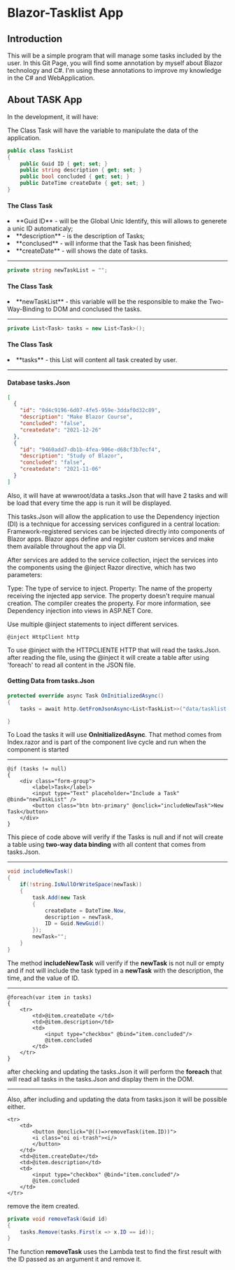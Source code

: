 # Blazor-Tasklist App

## Introduction

This will be a simple program that will manage some tasks included by the user.
In this Git Page, you will find some annotation by myself about Blazor technology and C#.
I'm using these annotations to improve my knowledge in the C# and WebApplication.

## About TASK App

In the development, it will have:

The Class Task will have the variable to manipulate the data of the application.
```csharp
public class TaskList
{
    public Guid ID { get; set; }
    public string description { get; set; }
    public bool concluded { get; set; }
    public DateTime createDate { get; set; }
}
```
#### The Class Task
<li> **Guid ID** - will be the Global Unic Identify, this will allows to generete a unic ID automaticaly;</li>
<li> **description** - is the description of Tasks;</li>
<li> **conclused** - will informe that the Task has been finished;</li>
<li> **createDate** - will shows the date of tasks.</li>

------------
```csharp
private string newTaskList = "";
```
#### The Class Task
<li> **newTaskList** - this variable will be the responsible to make the Two-Way-Binding to DOM and conclused the tasks.</li>

------------

```csharp
private List<Task> tasks = new List<Task>();
```
#### The Class Task
<li> **tasks** - this List will content all task created by user.</li>

------------
#### Database tasks.Json

```json
[
  {
    "id": "0d4c9196-6d07-4fe5-959e-3ddaf0d32c89",
    "description": "Make Blazor Course",
    "concluded": "false",
    "createdate": "2021-12-26"
  },
  {
    "id": "9460add7-db1b-4fea-906e-d68cf3b7ecf4",
    "description": "Study of Blazor",
    "concluded": "false",
    "createdate": "2021-11-06"
  }
]
```

Also, it will have at wwwroot/data a tasks.Json that will have 2 tasks and will be load that every time the app is run it will be displayed.

This tasks.Json will allow the application to use the Dependency injection (DI) is a technique for accessing services configured in a central location: Framework-registered services can be injected directly into components of Blazor apps. Blazor apps define and register custom services and make them available throughout the app via DI.

After services are added to the service collection, inject the services into the components using the @inject Razor directive, which has two parameters:

Type: The type of service to inject.
Property: The name of the property receiving the injected app service. The property doesn't require manual creation. The compiler creates the property.
For more information, see Dependency injection into views in ASP.NET Core.

Use multiple @inject statements to inject different services.

```razor
@inject HttpClient http
```

To use @inject with the HTTPCLIENTE HTTP that will read the tasks.Json. after reading the file, using the @inject it will create a table after using 'foreach' to read all content in the JSON file.

#### Getting Data from tasks.Json
```csharp
protected override async Task OnInitializedAsync()
{
    tasks = await http.GetFromJsonAsync<List<TaskList>>("data/tasklist.json");

}
```
To Load the tasks it will use **OnInitializedAsync**. That method comes from Index.razor and is part of the component live cycle and run when the component is started 

------------

```razor
@if (tasks != null)
{
    <div class="form-group">
        <label>Task</label>
        <input type="Text" placeholder="Include a Task" @bind="newTaskList" />
        <button class="btn btn-primary" @onclick="includeNewTask">New Task</button>
    </div>
}
```
This piece of code above will verify if the Tasks is null and if not will create a table using **two-way data binding** with all content that comes from tasks.Json.

--------

```csharp
void includeNewTask()
{
	if(!string.IsNullOrWriteSpace(newTask))
	{
		task.Add(new Task
		{
			createDate = DateTime.Now,
			description = newTask,
			ID = Guid.NewGuid()
		});
		newTask="";
	}
}
```
The method **includeNewTask** will verify if the **newTask** is not null or empty and if not will include the task typed in a **newTask** with the description, the time, and the value of ID.

--------

```razor
@foreach(var item in tasks)
{
	<tr>
		<td>@item.createDate </td>
		<td>@item.description</td>
		<td>
			<input type="checkbox" @bind="item.concluded"/>
			@item.concluded
		</td>
	</tr>
}
```
after checking and updating the tasks.Json it will perform the **foreach** that will read all tasks in the tasks.Json and display them in the DOM.

--------
Also, after including and updating the data from tasks.json it will be possible either. 

```razor
<tr>
	<td>
		<button @onclick="@(()=>removeTask(item.ID))">
		<i class="oi oi-trash"><i/>
		</button>
	</td>
	<td>@item.createDate</td>
	<td>@item.description</td>
	<td>
		<input type="checkbox" @bind="item.concluded"/>
		@item.concluded
	</td>
</tr>
```
remove the item created.

```csharp
private void removeTask(Guid id)
{
	tasks.Remove(tasks.First(x => x.ID == id));
}
```
The function **removeTask** uses the Lambda test to find the first result with the ID passed as an argument it and remove it.

